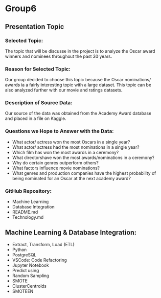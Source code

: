 # Group6

## Presentation Topic

### Selected Topic: 
The topic that will be discusse in the project is to analyze the Oscar award winners and nominees throughout the past 30 years. 

### Reason for Selected Topic: 
Our group decided to choose this topic because the Oscar nominations/ awards ia a fairly interesting topic with a large dataset. This topic can be also analyzed further with our movie and ratings datasets.

### Description of Source Data:
Our source of the data was obtained from the Academy Award database and placed in a file on Kaggle. 

### Questions we Hope to Answer with the Data:
- What actor/ actress won the most Oscars in a single year?
- What actor/ actress had the most nominations in a single year?
- Which film has won the most awards in a ceremony?
- What directorshave won the most awards/nominations in a ceremony?
- Why do certain genres outperform others?
- What factors influence movie nominations?
- What genres and production companies have the highest probability of being nominated for an Oscar at the next academy award?

### GitHub Repository:
- Machine Learning 
- Database Integration
- README.md
- Technology.md

## Machine Learning & Database Integration:
- Extract, Transform, Load (ETL)
- Python
- PostgreSQL
- VSCode: Code Refactoring
- Jupyter Notebook
- Predict using
- Random Sampling
- SMOTE
- ClusterCentroids
- SMOTEEN


